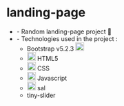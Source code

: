 # landing-page

<ul>
  <li>
    - Random landing-page project <g-emoji class="g-emoji" alias="rocket" fallback-src="https://github.githubassets.com/images/icons/emoji/unicode/1f680.png">🚀</g-emoji>
  </li>
  <li>
      - Technologies used in the project :
      <ul>
        <li>
          Bootstrap v5.2.3 
          <img src="https://camo.githubusercontent.com/2512b49c89512f2ff3718f7257f48ed5c46a4e331abbd890b6c5e8c0e458434f/68747470733a2f2f676574626f6f7473747261702e636f6d2f646f63732f352e322f6173736574732f6272616e642f626f6f7473747261702d6c6f676f2d736861646f772e706e67" alt="Bootstrap" width="20" height="20" data-canonical-src="https://getbootstrap.com/docs/5.2/assets/brand/bootstrap-logo-shadow.png" style="max-width: 100%;">
        </li>
        <li>
        <img src="https://raw.githubusercontent.com/danielcranney/readme-generator/main/public/icons/skills/html5-colored.svg" width="20" height="20" alt="HTML5" style="max-width: 100%;">  HTML5 
        </li>
        <li>
          <img src=" https://raw.githubusercontent.com/danielcranney/readme-generator/main/public/icons/skills/css3-colored.svg" width="20" height="20" alt="CSS3" style="max-width: 100%;"> CSS 
        </li>
        <li>
          <img src="https://raw.githubusercontent.com/danielcranney/readme-generator/main/public/icons/skills/javascript-colored.svg" width="20" height="20" alt="JavaScript" style="max-width: 100%;"> Javascript 
        </li>
        <li>
          <img src="https://mciastek.github.io/sal/website/images/logo.svg" width="20" height="20" alt="sal" style="max-width: 100%;"> sal 
       </li>
        <li>
           tiny-slider 
       </li>
      </ul>
  </li>
</ul>
